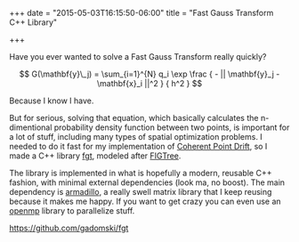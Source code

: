 +++
date = "2015-05-03T16:15:50-06:00"
title = "Fast Gauss Transform C++ Library"

+++

Have you ever wanted to solve a Fast Gauss Transform really quickly?

$$ G(\mathbf{y}\_j) = \sum_{i=1}^{N} q_i \exp \frac { - || \mathbf{y}_j - \mathbf{x}_i ||^2 } { h^2 } $$

Because I know I have.

But for serious, solving that equation, which basically calculates the n-dimentional probability density function between two points, is important for a lot of stuff, including many types of spatial optimization problems.
I needed to do it fast for my implementation of [Coherent Point Drift](https://github.com/gadomski/cpd), so I made a C++ library [fgt](https://github.com/gadomski/fgt), modeled after [FIGTree](http://www.umiacs.umd.edu/~morariu/figtree/).

The library is implemented in what is hopefully a modern, reusable C++ fashion, with minimal external dependencies (look ma, no boost).
The main dependency is [armadillo](http://arma.sourceforge.net/), a really swell matrix library that I keep reusing because it makes me happy.
If you want to get crazy you can even use an [openmp](http://openmp.org/wp/) library to parallelize stuff.

https://github.com/gadomski/fgt
